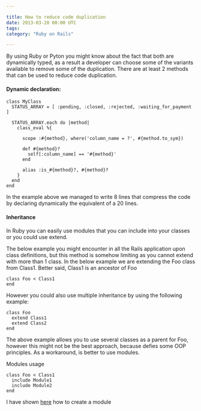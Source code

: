 ```yaml
---

title: How to reduce code duplication
date: 2013-03-28 00:00 UTC
tags: 
category: "Ruby on Rails" 

---
```


By using Ruby or Pyton you might know about the fact that both are dynamically typed, as a result a developer can choose some of the variants available to remove some of the duplication. There are at least 2 methods that can be used to reduce code duplication.

#### Dynamic declaration:

    class MyClass
      STATUS_ARRAY = [ :pending, :closed, :rejected, :waiting_for_payment ]

      STATUS_ARRAY.each do |method|
        class_eval %{

          scope :#{method}, where('column_name = ?', #{method.to_sym})
    
          def #{method}?
            self[:column_name] == '#{method}'
          end

          alias :is_#{method}?, #{method}?
        }
      end
    end

In the example above we managed to write 8 lines that compress the code by declaring dynamically the equivalent of a 20 lines.

#### Inheritance

In Ruby you can easily use modules that you can include into your classes or you could use extend.

The below example you might encounter in all the Rails application upon class definitions, but this method is somehow limiting as you cannot extend with more than 1 class. In the below example we are extending the Foo class from Class1. Better said, Class1 is an ancestor of Foo

    class Foo < Class1
    end

However you could also use multiple inheritance by using the following example:

    class Foo
      extend Class1
      extend Class2
    end

The above example allows you to use several classes as a parent for Foo, however this might not be the best approach, because defies some OOP principles. As a workaround, is better to use modules.

Modules usage

    class Foo < Class1
      include Module1
      include Module2
    end

I have shown [here](http://www.alecslupu.ro/programming/2013/02/03/enum-field/) how to create a module
